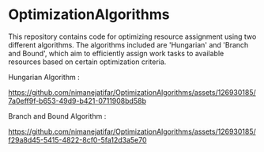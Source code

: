 # OptimizationAlgorithms
This repository contains code for optimizing resource assignment using two different algorithms. The algorithms included are 'Hungarian' and 'Branch and Bound', which aim to efficiently assign work tasks to available resources based on certain optimization criteria.


Hungarian Algorithm :

https://github.com/nimanejatifar/OptimizationAlgorithms/assets/126930185/7a0eff9f-b653-49d9-b421-0711908bd58b



Branch and Bound Algorithm :

https://github.com/nimanejatifar/OptimizationAlgorithms/assets/126930185/f29a8d45-5415-4822-8cf0-5fa12d3a5e70

